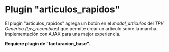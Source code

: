 <h1>Plugin "articulos_rapidos"</h1>

El plugin "articulos_rapidos" agrega un botón en el <i>modal_artículos</i> del <i>TPV Genérico (tpv_recambios)</i> que permite crear un artículo sobre la marcha. Implementación con AJAX para una mejor experiencia.

<b>Requiere plugin de "facturacion_base".</b>
